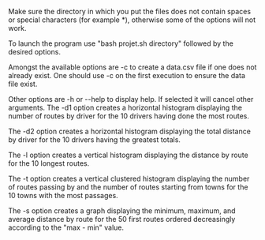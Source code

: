 Make sure the directory in which you put the files does not contain spaces or special characters (for example *), otherwise some of the options will not work.

To launch the program use "bash projet.sh directory" followed by the desired options.

Amongst the available options are -c to create a data.csv file if one does not already exist. One should use -c on the first execution to ensure the data file exist.

Other options are -h or --help to display help. If selected it will cancel other arguments. 
The -d1 option creates a horizontal histogram displaying the number of routes by driver for the 10 drivers having done the most routes.

The -d2 option creates a horizontal histogram displaying the total distance by driver for the 10 drivers having the greatest totals.

The -l option creates a vertical histogram displaying the distance by route for the 10 longest routes.

The -t option creates a vertical clustered histogram displaying the number of routes passing by and the number of routes starting from towns for the 10 towns with the most passages.

The -s option creates a graph displaying the minimum, maximum, and average distance by route for the 50 first routes ordered decreasingly according to the "max - min" value.

